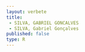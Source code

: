 ```yaml
---
layout: verbete
title:
 - SILVA, GABRIEL GONCALVES
 - SILVA, Gabriel Gonçalves
published: false
type: R
---
```


